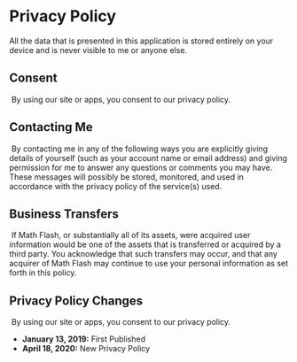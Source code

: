 # Privacy Policy

All the data that is presented in this application is stored entirely on your device and is never visible to me or anyone else.

## Consent

​
By using our site or apps, you consent to our privacy policy.
​

## Contacting Me

​
By contacting me in any of the following ways you are explicitly giving details of yourself (such as your account name or email address) and giving permission for me to answer any questions or comments you may have. These messages will possibly be stored, monitored, and used in accordance with the privacy policy of the service(s) used.

## Business Transfers

​
If Math Flash, or substantially all of its assets, were acquired user information would be one of the assets that is transferred or acquired by a third party. You acknowledge that such transfers may occur, and that any acquirer of Math Flash may continue to use your personal information as set forth in this policy.
​

## Privacy Policy Changes

​
By using our site or apps, you consent to our privacy policy.

- **January 13, 2019:** First Published
- **April 18, 2020:** New Privacy Policy
